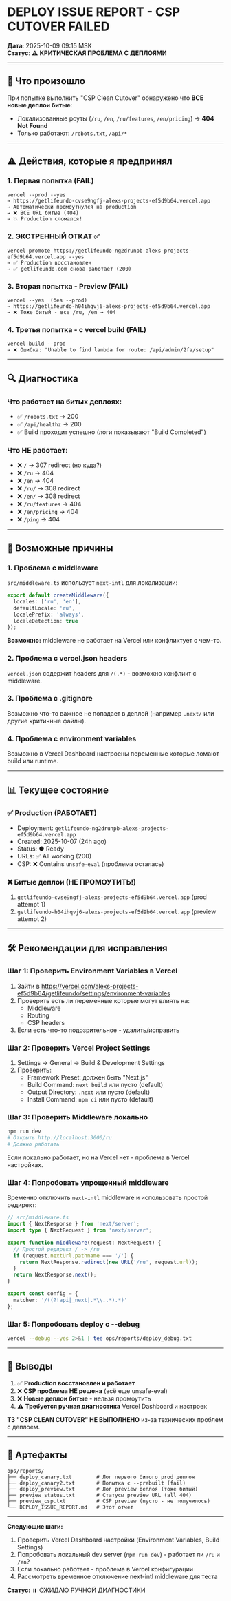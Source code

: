 # DEPLOY ISSUE REPORT - CSP CUTOVER FAILED

**Дата**: 2025-10-09 09:15 MSK  
**Статус**: ⚠️ **КРИТИЧЕСКАЯ ПРОБЛЕМА С ДЕПЛОЯМИ**

---

## 🚨 Что произошло

При попытке выполнить "CSP Clean Cutover" обнаружено что **ВСЕ новые деплои битые**:
- Локализованные роуты (`/ru`, `/en`, `/ru/features`, `/en/pricing`) → **404 Not Found**
- Только работают: `/robots.txt`, `/api/*`

---

## ⚠️ Действия, которые я предпринял

### 1. Первая попытка (FAIL)
```
vercel --prod --yes
→ https://getlifeundo-cvse9ngfj-alexs-projects-ef5d9b64.vercel.app
→ Автоматически промоутнулся на production
→ ❌ ВСЕ URL битые (404)
→ 💥 Production сломался!
```

### 2. ЭКСТРЕННЫЙ ОТКАТ ✅
```
vercel promote https://getlifeundo-ng2drunpb-alexs-projects-ef5d9b64.vercel.app --yes
→ ✅ Production восстановлен
→ ✅ getlifeundo.com снова работает (200)
```

### 3. Вторая попытка - Preview (FAIL)
```
vercel --yes  (без --prod)
→ https://getlifeundo-h04ihqvj6-alexs-projects-ef5d9b64.vercel.app
→ ❌ Тоже битый - все /ru, /en → 404
```

### 4. Третья попытка - с vercel build (FAIL)
```
vercel build --prod
→ ❌ Ошибка: "Unable to find lambda for route: /api/admin/2fa/setup"
```

---

## 🔍 Диагностика

### Что работает на битых деплоях:
- ✅ `/robots.txt` → 200
- ✅ `/api/healthz` → 200
- ✅ Build проходит успешно (логи показывают "Build Completed")

### Что НЕ работает:
- ❌ `/` → 307 redirect (но куда?)
- ❌ `/ru` → 404
- ❌ `/en` → 404
- ❌ `/ru/` → 308 redirect
- ❌ `/en/` → 308 redirect
- ❌ `/ru/features` → 404
- ❌ `/en/pricing` → 404
- ❌ `/ping` → 404

---

## 🤔 Возможные причины

### 1. Проблема с middleware
`src/middleware.ts` использует `next-intl` для локализации:
```typescript
export default createMiddleware({
  locales: ['ru', 'en'],
  defaultLocale: 'ru',
  localePrefix: 'always',
  localeDetection: true
});
```

**Возможно:** middleware не работает на Vercel или конфликтует с чем-то.

### 2. Проблема с vercel.json headers
`vercel.json` содержит headers для `/(.*)`  - возможно конфликт с middleware.

### 3. Проблема с .gitignore
Возможно что-то важное не попадает в деплой (например `.next/` или другие критичные файлы).

### 4. Проблема с environment variables
Возможно в Vercel Dashboard настроены переменные которые ломают build или runtime.

---

## 📊 Текущее состояние

### ✅ Production (РАБОТАЕТ)
- Deployment: `getlifeundo-ng2drunpb-alexs-projects-ef5d9b64.vercel.app`
- Created: 2025-10-07 (24h ago)
- Status: ● Ready
- URLs: ✅ All working (200)
- CSP: ❌ Contains `unsafe-eval` (проблема осталась)

### ❌ Битые деплои (НЕ ПРОМОУТИТЬ!)
1. `getlifeundo-cvse9ngfj-alexs-projects-ef5d9b64.vercel.app` (prod attempt 1)
2. `getlifeundo-h04ihqvj6-alexs-projects-ef5d9b64.vercel.app` (preview attempt 2)

---

## 🛠️ Рекомендации для исправления

### Шаг 1: Проверить Environment Variables в Vercel
1. Зайти в https://vercel.com/alexs-projects-ef5d9b64/getlifeundo/settings/environment-variables
2. Проверить есть ли переменные которые могут влиять на:
   - Middleware
   - Routing
   - CSP headers
3. Если есть что-то подозрительное - удалить/исправить

### Шаг 2: Проверить Vercel Project Settings
1. Settings → General → Build & Development Settings
2. Проверить:
   - Framework Preset: должен быть "Next.js"
   - Build Command: `next build` или пусто (default)
   - Output Directory: `.next` или пусто (default)
   - Install Command: `npm ci` или пусто (default)

### Шаг 3: Проверить Middleware локально
```powershell
npm run dev
# Открыть http://localhost:3000/ru
# Должно работать
```

Если локально работает, но на Vercel нет - проблема в Vercel настройках.

### Шаг 4: Попробовать упрощенный middleware
Временно отключить `next-intl` middleware и использовать простой редирект:
```typescript
// src/middleware.ts
import { NextResponse } from 'next/server';
import type { NextRequest } from 'next/server';

export function middleware(request: NextRequest) {
  // Простой редирект / -> /ru
  if (request.nextUrl.pathname === '/') {
    return NextResponse.redirect(new URL('/ru', request.url));
  }
  return NextResponse.next();
}

export const config = {
  matcher: '/((?!api|_next|.*\\..*).*)'
};
```

### Шаг 5: Попробовать deploy с --debug
```bash
vercel --debug --yes 2>&1 | tee ops/reports/deploy_debug.txt
```

---

## 🎯 Выводы

1. ✅ **Production восстановлен и работает**
2. ❌ **CSP проблема НЕ решена** (всё еще unsafe-eval)
3. ❌ **Новые деплои битые** - нельзя промоутить
4. ⚠️ **Требуется ручная диагностика** Vercel Dashboard и настроек

**ТЗ "CSP CLEAN CUTOVER" НЕ ВЫПОЛНЕНО** из-за технических проблем с деплоем.

---

## 📎 Артефакты

```
ops/reports/
├── deploy_canary.txt        # Лог первого битого prod деплоя
├── deploy_canary2.txt       # Попытка с --prebuilt (fail)
├── deploy_preview.txt       # Лог preview деплоя (тоже битый)
├── preview_status.txt       # Статусы preview URL (all 404)
├── preview_csp.txt          # CSP preview (пусто - не получилось)
└── DEPLOY_ISSUE_REPORT.md   # Этот отчет
```

---

**Следующие шаги:**
1. Проверить Vercel Dashboard настройки (Environment Variables, Build Settings)
2. Попробовать локальный dev server (`npm run dev`) - работает ли `/ru` и `/en`?
3. Если локально работает - проблема в Vercel конфигурации
4. Рассмотреть временное отключение next-intl middleware для теста

**Статус:** ⏸️ ОЖИДАЮ РУЧНОЙ ДИАГНОСТИКИ

